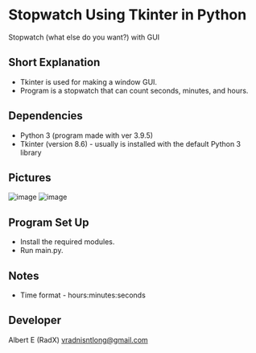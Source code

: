 # Stopwatch Using Tkinter in Python
Stopwatch (what else do you want?) with GUI

## Short Explanation
- Tkinter is used for making a window GUI.
- Program is a stopwatch that can count seconds, minutes, and hours.

## Dependencies
- Python 3 (program made with ver 3.9.5)
- Tkinter (version 8.6) - usually is installed with the default Python 3 library

## Pictures
![image](https://user-images.githubusercontent.com/85069947/125599572-d5e487fa-a32e-44a8-885d-2f64acdfe784.png)
![image](https://user-images.githubusercontent.com/85069947/125600245-86764d3f-783d-421a-86e7-da25629569ef.png)

## Program Set Up
- Install the required modules.
- Run main.py.

## Notes
- Time format - hours:minutes:seconds

## Developer
Albert E (RadX) vradnisntlong@gmail.com
